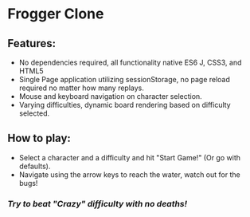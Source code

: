 Frogger Clone
=============
## Features:
* No dependencies required, all functionality native ES6 J, CSS3, and HTML5
* Single Page application utilizing sessionStorage, no page reload required no matter how many replays.
* Mouse and keyboard navigation on character selection.
* Varying difficulties, dynamic board rendering based on difficulty selected.
## How to play:
* Select a character and a difficulty and hit "Start Game!" (Or go with defaults).
* Navigate using the arrow keys to reach the water, watch out for the bugs!
### _Try to beat "Crazy" difficulty with no deaths!_
